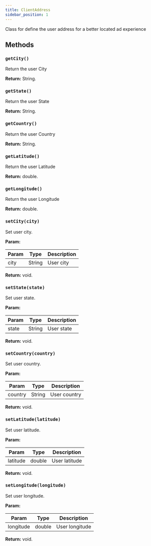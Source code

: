 ```yaml
---
title: ClientAddress
sidebar_position: 1
---
```


Class for define the user address for a better located ad experience

## Methods

### `getCity()`

Return the user City

**Return:** String.

### `getState()`

Return the user State

**Return:** String.

### `getCountry()`

Return the user Country

**Return:** String.

### `getLatitude()`

Return the user Latitude

**Return:** double.

### `getLongitude()`

Return the user Longitude

**Return:** double.

### `setCity(city)`

Set user city.

**Param:**

| Param | Type   | Description |
| ----- | ------ | ----------- |
| city  | String | User city   |

**Return:** void.

### `setState(state)`

Set user state.

**Param:**

| Param | Type   | Description |
| ----- | ------ | ----------- |
| state | String | User state  |

**Return:** void.

### `setCountry(country)`

Set user country.

**Param:**

| Param   | Type   | Description  |
| ------- | ------ | ------------ |
| country | String | User country |

**Return:** void.

### `setLatitude(latitude)`

Set user latitude.

**Param:**

| Param    | Type   | Description   |
| -------- | ------ | ------------- |
| latitude | double | User latitude |

**Return:** void.

### `setLongitude(longitude)`

Set user longitude.

**Param:**

| Param     | Type   | Description    |
| --------- | ------ | -------------- |
| longitude | double | User longitude |

**Return:** void.
